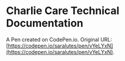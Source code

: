 # Charlie Care Technical Documentation

A Pen created on CodePen.io. Original URL: [https://codepen.io/saralutes/pen/vYeLYxN](https://codepen.io/saralutes/pen/vYeLYxN).


